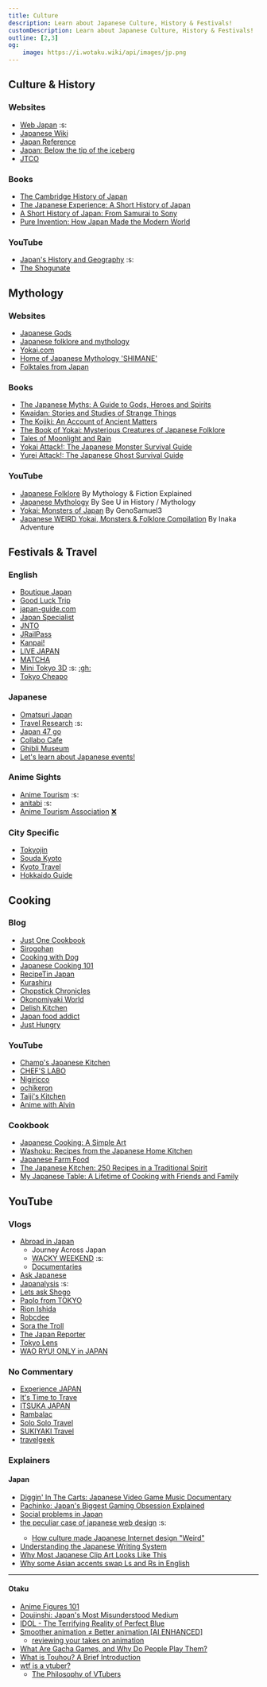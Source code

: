 ```yaml
---
title: Culture
description: Learn about Japanese Culture, History & Festivals!
customDescription: Learn about Japanese Culture, History & Festivals!
outline: [2,3]
og:
    image: https://i.wotaku.wiki/api/images/jp.png
---
```



<GradientCard title="About Japan" description=" Learn about Japanese Culture, History & Festivals!" theme="turquoise" variant="thin"/>


## Culture & History

### Websites
- [Web Japan](https://web-japan.org/) :s: <Badge type="info" text="Old" link="https://web-japan.org/atlas/index.html" /> 
- [Japanese Wiki](https://www.japanesewiki.com/)
- [Japan Reference](https://jref.com/)
- [Japan: Below the tip of the iceberg](https://prezi.com/9_lvn6v3fzgt/japan-below-the-tip-of-the-iceberg/) <Badge type="tip" text="Gaijin" link="https://old.reddit.com/r/IcebergCharts/comments/n4edop/gaijin_foreigners_in_japan_iceberg/" />
- [JTCO](https://www.jtco.or.jp/en/)

### Books
- [The Cambridge History of Japan](https://www.cambridge.org/core/series/cambridge-history-of-japan/18F050C94D8B0E2BFAAF5CCAE19E87FE)
- [The Japanese Experience: A Short History of Japan](https://www.amazon.com/dp/0520225600)
- [A Short History of Japan: From Samurai to Sony](https://www.amazon.com/dp/1865085162)
- [Pure Invention: How Japan Made the Modern World](https://www.amazon.com/gp/product/1984826719)

### YouTube
- [Japan's History and Geography](https://www.youtube.com/playlist?list=PLZZ0o0vuqmrOKvwEDnlb_ogILpBlo3RoW) :s:
- [The Shogunate](https://www.youtube.com/@TheShogunate/)



## Mythology

### Websites
- [Japanese Gods](https://mythopedia.com/topics/japanese-gods)
- [Japanese folklore and mythology](https://www.newworldencyclopedia.org/entry/Japanese_folklore_and_mythology)
- [Yokai.com](https://yokai.com/)
- [Home of Japanese Mythology 'SHIMANE'](https://www.kankou-shimane.com/en/japanesemythology/)
- [Folktales from Japan](https://sites.pitt.edu/~dash/japan.html) <Badge type="info" text="Books" link="https://sites.pitt.edu/~dash/japantales.html" />

### Books
- [The Japanese Myths: A Guide to Gods, Heroes and Spirits](https://www.amazon.com/dp/0500252319)
- [Kwaidan: Stories and Studies of Strange Things](https://www.amazon.com/dp/0804836620)
- [The Kojiki: An Account of Ancient Matters](https://www.amazon.com/dp/0231163894)
- [The Book of Yokai: Mysterious Creatures of Japanese Folklore](https://www.amazon.com/dp/0520271025)
- [Tales of Moonlight and Rain](https://www.amazon.com/dp/0231139136)
- [Yokai Attack!: The Japanese Monster Survival Guide](https://www.amazon.com/dp/480531219X)
- [Yurei Attack!: The Japanese Ghost Survival Guide](https://www.amazon.com/dp/4805312149)

### YouTube
- [Japanese Folklore](https://www.youtube.com/playlist?list=PLgZdqfi4SZ0q-BLpzfuzWrXgxkyNcqagc) <tooltip>By Mythology & Fiction Explained</tooltip>
- [Japanese Mythology](https://www.youtube.com/playlist?list=PLY7BFnOZ_ONQF02Aj2gfFKyC-RmsdgQHL) <tooltip>By See U in History / Mythology</tooltip>
- [Yokai: Monsters of Japan](https://www.youtube.com/playlist?list=PLiHkvPlOtVBCPoN70Edn_Sosl5PeeAiFW) <tooltip>By GenoSamuel3</tooltip>
- [Japanese WEIRD Yokai, Monsters & Folklore Compilation](https://www.youtube.com/watch?v=LEH_9iygWvw) <tooltip>By Inaka Adventure</tooltip>


## Festivals & Travel

### English
- [Boutique Japan](https://boutiquejapan.com/)
- [Good Luck Trip](https://www.gltjp.com/en/)
- [japan-guide.com](https://www.japan-guide.com/)
- [Japan Specialist](https://japanspecialist.com/)
- [JNTO](https://www.japan.travel/en/us/)
- [JRailPass](https://www.jrailpass.com/blog/)
- [Kanpai!](https://www.kanpai-japan.com/)
- [LIVE JAPAN](https://livejapan.com/)
- [MATCHA](https://matcha-jp.com/en)
- [Mini Tokyo 3D](https://minitokyo3d.com/) :s: [:gh:](https://github.com/nagix/mini-tokyo-3d)
- [Tokyo Cheapo](https://tokyocheapo.com/)

### Japanese
- [Omatsuri Japan](https://omatsurijapan.com/)
- [Travel Research](https://www.homemate-research-tour.com/) :s:
- [Japan 47 go](https://www.japan47go.travel/ja)
- [Collabo Cafe](https://collabo-cafe.com/)
- [Ghibli Museum](https://www.ghibli-museum.jp/en/)
- [Let's learn about Japanese events!](https://www.kyosei-tairyu.jp/)
  
### Anime Sights
- [Anime Tourism](https://anime-tourism.jp/) :s:
- [anitabi](https://anitabi.cn/) :s:
- [Anime Tourism Association](https://animetourism88.com/en/) [:x:](https://x.com/animetourism88)

### City Specific
- [Tokyojin](https://tokyojin.info/)
- [Souda Kyoto](https://souda-kyoto.jp/index.html)
- [Kyoto Travel](https://kyototravel.info/)
- [Hokkaido Guide](https://hokkaidoguide.com/) <Badge type="info" text="English" />



## Cooking

### Blog
- [Just One Cookbook](https://www.justonecookbook.com/) <Badge type="info" text="YouTube" link="https://www.youtube.com/@justonecookbook" />
- [Sirogohan](https://www.sirogohan.com/) <Badge type="info" text="YouTube" link="https://www.youtube.com/@sirogohancom/" />
- [Cooking with Dog](https://cookingwithdog.com/) <Badge type="info" text="YouTube" link="https://www.youtube.com/@cookingwithdog" />
- [Japanese Cooking 101](https://www.japanesecooking101.com/) <Badge type="info" text="YouTube" link="https://www.youtube.com/@JapaneseCooking101/" />
- [RecipeTin Japan](https://japan.recipetineats.com/) <Badge type="info" text="YouTube" link="https://www.youtube.com/@JapaneseCooking101" />
- [Kurashiru](https://www.kurashiru.com/)
- [Chopstick Chronicles](https://www.chopstickchronicles.com/)
- [Okonomiyaki World](https://okonomiyakiworld.com/index.html)
- [Delish Kitchen](https://delishkitchen.tv/)
- [Japan food addict](https://www.japanfoodaddict.com/)
- [Just Hungry](https://www.justhungry.com/recipes)

### YouTube
- [Champ's Japanese Kitchen](https://www.youtube.com/@ChampsJapaneseKitchen)
- [CHEF'S LABO](https://www.youtube.com/@CHEFSLABO)
- [Nigiricco](https://www.youtube.com/@nigiricco)
- [ochikeron](https://www.youtube.com/@ochikeron)
- [Taiji's Kitchen](https://www.youtube.com/@taijiskitchen/)
- [Anime with Alvin](https://www.youtube.com/playlist?list=PLopY4n17t8RAHz5OSGQP6I9z7UZqAZ4WW)

### Cookbook
- [Japanese Cooking: A Simple Art](https://www.amazon.com/dp/1568363885)
- [Washoku: Recipes from the Japanese Home Kitchen](https://www.amazon.com/dp/1580085199)
- [Japanese Farm Food](https://www.amazon.com/dp/1449418295)
- [The Japanese Kitchen: 250 Recipes in a Traditional Spirit](https://www.amazon.com/dp/1558321772)
- [My Japanese Table: A Lifetime of Cooking with Friends and Family](https://www.amazon.com/dp/4805311185)



## YouTube

### Vlogs
- [Abroad in Japan](https://www.youtube.com/@AbroadinJapan)
    - Journey Across Japan <Badge type="tip" text="S1" link="https://www.youtube.com/playlist?list=PLSOR9_iNzVfl4ghftQDpTA4CXUvCKRlsL"/> <Badge type="tip" text="S2" link="https://www.youtube.com/playlist?list=PLSOR9_iNzVflVY0eQlZY4V0gArxUiOMLR"/> <Badge type="tip" text="S3" link="https://www.youtube.com/playlist?list=PLSOR9_iNzVflGF8OZwBqYH4mxDXvlkpSX"/> <Badge type="tip" text="S4" link="https://www.youtube.com/playlist?list=PLdd050JRcXCJlhiSBMjIwvB7wQ8PR-JzV"/> <Badge type="tip" text="S5" link="https://www.youtube.com/playlist?list=PLSOR9_iNzVflb2CWbcuXX8JQoVTcXCh2X"/> <Badge type="tip" text="S6" link="https://www.youtube.com/playlist?list=PLSOR9_iNzVfm7GkI4U9bFBjJn4-KSFfsD" />
    - [WACKY WEEKEND](https://www.youtube.com/playlist?list=PL3BrCRgvsZ9DbueHiNITARMRqi0YfCgbT) :s:
    - [Documentaries](https://www.youtube.com/playlist?list=PLSOR9_iNzVfnEAmyp9QbIQk3xkeLVTUTq)
- [Ask Japanese](https://www.youtube.com/@AskJapanese)
- [Japanalysis](https://www.youtube.com/@Japanalysis) :s:
- [Lets ask Shogo](https://www.youtube.com/@LetsaskShogo)
- [Paolo from TOKYO](https://www.youtube.com/@PaolofromTOKYO)
- [Rion Ishida](https://www.youtube.com/@RionIshida)
- [Robcdee](https://www.youtube.com/@Robcdee)
- [Sora the Troll](https://www.youtube.com/@sorathetroll)
- [The Japan Reporter](https://www.youtube.com/@TheJapanReporter)
- [Tokyo Lens](https://www.youtube.com/@TokyoLens)
- [WAO RYU! ONLY in JAPAN](https://www.youtube.com/@WaoryuONLYinJAPAN)

### No Commentary
- [Experience JAPAN](https://www.youtube.com/@experience_japan)
- [It's Time to Trave](https://www.youtube.com/@its_time_to_travel)
- [ITSUKA JAPAN](https://www.youtube.com/@itsukajapantravel)
- [Rambalac](https://www.youtube.com/@rambalac)
- [Solo Solo Travel](https://www.youtube.com/@solosolotravel)
- [SUKIYAKI Travel](https://www.youtube.com/@sukiyakitravel)
- [travelgeek](https://www.youtube.com/@travelgeekvideography)

### Explainers

#### Japan

- [Diggin' In The Carts: Japanese Video Game Music Documentary](https://www.youtube.com/playlist?list=PLdd050JRcXCIefOzuG_gw-KNUlq_beHar)
- [Pachinko: Japan's Biggest Gaming Obsession Explained](https://www.youtube.com/watch?v=-tBy2jemw4s)
- [Social problems in Japan](https://www.youtube.com/playlist?list=PLpIWoYf9KNFV_I-719B3pk673xaHZ6fYY)
- [the peculiar case of japanese web design](https://sabrinas.space/) :s: <Badge type="info" text="Video" link="https://www.youtube.com/watch?v=z6ep308goxQ" />
    - [How culture made Japanese Internet design "Weird"](https://www.youtube.com/watch?v=Opy-SjDU0UY)
- [Understanding the Japanese Writing System](https://www.youtube.com/watch?v=r7a8OjvViwE)
- [Why Most Japanese Clip Art Looks Like This](https://www.youtube.com/watch?v=g3CyRZY90M4)
- [Why some Asian accents swap Ls and Rs in English](https://www.youtube.com/watch?v=2yzMUs3badc)
___
#### Otaku

- [Anime Figures 101](https://youtube.com/playlist?list=PL67Usptllz-RMadnMX0oCWXqdiD2pAHnS)
- [Doujinshi: Japan's Most Misunderstood Medium](https://www.youtube.com/watch?v=5N0VerI9DxE)
- [IDOL - The Terrifying Reality of Perfect Blue](https://www.youtube.com/watch?v=WAcb_57r1Bo)
- [Smoother animation ≠ Better animation [AI ENHANCED]](https://www.youtube.com/watch?v=_KRb_qV9P4g)
    - [reviewing your takes on animation](https://www.youtube.com/watch?v=OhcLATiI9Is)
- [What Are Gacha Games, and Why Do People Play Them?](https://www.youtube.com/watch?v=IIVjnRAJkZ8)
- [What is Touhou? A Brief Introduction](https://www.youtube.com/watch?v=livReBXdiek)
- [wtf is a vtuber?](https://www.youtube.com/watch?v=r8blCsTOc2I)
    - [The Philosophy of VTubers](https://www.youtube.com/watch?v=Z8r6jFyISBg)

